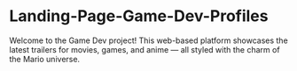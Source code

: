 # Landing-Page-Game-Dev-Profiles
Welcome to the Game Dev project! This web-based platform showcases the latest trailers for movies, games, and anime — all styled with the charm of the Mario universe.

